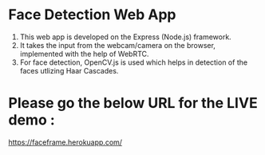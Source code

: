 # Face Detection Web App
1. This web app is developed on the Express (Node.js) framework.
2. It takes the input from the webcam/camera on the browser, implemented with the help of WebRTC.
3. For face detection, OpenCV.js is used which helps in detection of the faces utlizing Haar Cascades.

# Please go the below URL for the LIVE demo :
https://faceframe.herokuapp.com/


